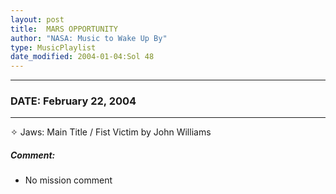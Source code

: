 ```yaml
---
layout: post
title:  MARS OPPORTUNITY
author: "NASA: Music to Wake Up By"
type: MusicPlaylist
date_modified: 2004-01-04:Sol 48
---
```


----
### DATE: February 22, 2004
----
✧ Jaws: Main Title / Fist Victim by John Williams

##### Comment:
* No mission comment
